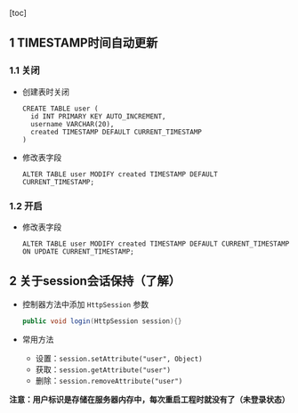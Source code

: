 [toc]

## 1 TIMESTAMP时间自动更新

### 1.1 关闭

* 创建表时关闭

  ```mysql
  CREATE TABLE user (
    id INT PRIMARY KEY AUTO_INCREMENT,
    username VARCHAR(20),
    created TIMESTAMP DEFAULT CURRENT_TIMESTAMP
  )
  ```

* 修改表字段

  ```mysql
  ALTER TABLE user MODIFY created TIMESTAMP DEFAULT CURRENT_TIMESTAMP;
  ```

### 1.2 开启

* 修改表字段

  ```mysql
  ALTER TABLE user MODIFY created TIMESTAMP DEFAULT CURRENT_TIMESTAMP ON UPDATE CURRENT_TIMESTAMP;
  ```

## 2 关于session会话保持（了解）

* 控制器方法中添加 `HttpSession` 参数

  ```java
  public void login(HttpSession session){}
  ```

* 常用方法

  * 设置：`session.setAttribute("user", Object)`
  * 获取：`session.getAttribute("user")`
  * 删除：`session.removeAttribute("user")`

**注意：用户标识是存储在服务器内存中，每次重启工程时就没有了（未登录状态）**



















